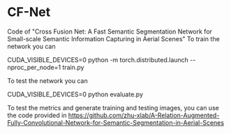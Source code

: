 # CF-Net
Code of "Cross Fusion Net: A Fast Semantic Segmentation Network for Small-scale Semantic Information Capturing in Aerial Scenes"
To train the network you can

CUDA_VISIBLE_DEVICES=0 python -m torch.distributed.launch --nproc_per_node=1 train.py

To test the network you can

CUDA_VISIBLE_DEVICES=0 python evaluate.py

To test the metrics and generate training and testing images, you can use the code provided in https://github.com/zhu-xlab/A-Relation-Augmented-Fully-Convolutional-Network-for-Semantic-Segmentation-in-Aerial-Scenes
